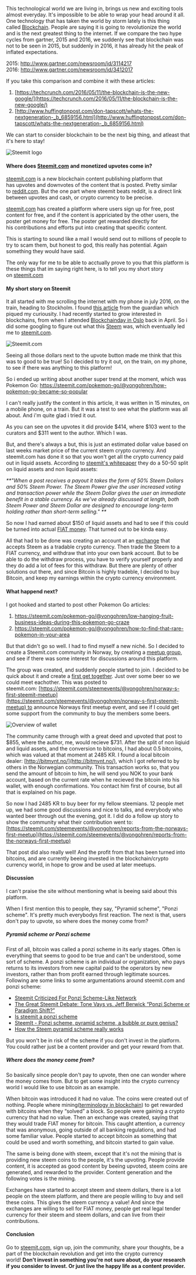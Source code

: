 This technological world we are living in, brings us new and exciting tools almost everyday. It's impossible to be able to wrap your head around it all. One technology that has taken the world by storm lately is this thing called [Blockchain](https://en.wikipedia.org/wiki/Blockchain_(database)). People are saying it is going to revolutionize the world and is the next greatest thing to the internet. If we compare the two hype cycles from gartner, 2015 and 2016, we suddenly see that blockchain was not to be seen in 2015, but suddenly in 2016, it has already hit the peak of inflated expectations.

2015: http://www.gartner.com/newsroom/id/3114217    
2016: http://www.gartner.com/newsroom/id/3412017

If you take this comparison and combine it with these articles:    
1. [https://techcrunch.com/2016/05/11/the-blockchain-is-the-new-google/](https://techcrunch.com/2016/05/11/the-blockchain-is-the-new-google/)    
2. [http://www.huffingtonpost.com/don-tapscott/whats-the-nextgeneration-_b_6859156.html](http://www.huffingtonpost.com/don-tapscott/whats-the-nextgeneration-_b_6859156.html)

We can start to consider blockchain to be the next big thing, and atleast that it's here to stay!

![Steemit logo](https://bekkopen.blob.core.windows.net/attachments/512f687b-3c18-4669-a337-c6b2ecdeeb91)

#### **Where does [Steemit.com](https://steemit.com/) and monetized upvotes come in?**

[steemit.com](https://intern.bekk.no/Open/Post/Edit/steemit.com) is a new blockchain content publishing platform that has upvotes and downvotes of the content that is posted. Pretty similar to [reddit.com](https://www.reddit.com/). But the one part where steemit beats reddit, is a direct link between upvotes and cash, or crypto currency to be precise.

[steemit.com](https://steemit.com/) has created a platform where users sign up for free, post content for free, and if the content is appriciated by the other users, the poster get money for free. The poster get rewarded directly for his contributions and efforts put into creating that specific content.

This is starting to sound like a mail I would send out to millions of people to try to scam them, but honest to god, this really has potential. Again something they would have said.

The only way for me to be able to acctually prove to you that this platform is these things that im saying right here, is to tell you my short story on [steemit.com](https://steemit.com/)

#### **My short story on Steemit**

It all started with me scrolling the internet with my phone in july 2016, on the train, heading to Stockholm. I found [this article](https://www.theguardian.com/technology/2016/jul/12/steem-digital-currency-steemit-value-soars) from the guardian which piqued my curiousity. I had recently started to grow interested in blockchains, from when I attended [Blockchainday in Oslo](http://www.oslotech.no/2016/oslo-blockchain-day/) back in April. So i did some googling to figure out what this [Steem](http://coinmarketcap.com/currencies/steem/) was, which eventually led me to [steemit.com](https://steemit.com/).

![Steemit.com](https://bekkopen.blob.core.windows.net/attachments/d1532b24-18b9-4b76-973f-a408696e376a)

Seeing all those dollars next to the upvote button made me think that this was to good to be true! So I decided to try it out, on the train, on my phone, to see if there was anything to this platform!

So i ended up writing about another super trend at the moment, which was Pokemon Go: https://steemit.com/pokemon-go/@vongohren/how-pokemon-go-became-so-popular

I can't really justify the content in this article, it was written in 15 minutes, on a mobile phone, on a train. But it was a test to see what the platform was all about. And i'm quite glad i tried it out.

As you can see on the upvotes it did provide $414, where $103 went to the curators and $311 went to the author. Which I was.

But, and there's always a but, this is just an estimated dollar value based on last weeks market price of the current steem crypto currency. And steemit.com has done it so that you won't get all the crypto currency paid out in liquid assets. According to [steemit's whitepaper](https://steemit.com/steem/@liondani/steem-whitepaper-download) they do a 50-50 split on liquid assets and non liquid assets:

_**"When a post receives a payout it takes the form of 50% Steem Dollars and 50% Steem Power. The Steem Power give the user increased voting and transaction power while the Steem Dollar gives the user an immediate benefit in a stable currency. As we’ve already discussed at length, both Steem Power and Steem Dollar are designed to encourage long-term holding rather than short-term selling." **_

So now I had earned about $150 of liquid assets and had to see if this could be turned into actual [FIAT money](http://www.investopedia.com/terms/f/fiatmoney.asp). That turned out to be kinda easy.

All that had to be done was creating an account at an [exchange](https://steem.io/#exchanges) that accepts Steem as a tradable crypto currency. Then trade the Steem to a FIAT currency, and withdraw that into your own bank account. But to be able to do the withdraw process, you have to verify yourself properly and they do add a lot of fees for this withdraw. But there are plenty of other solutions out there, and since Bitcoin is highly tradeble, I decided to buy Bitcoin, and keep my earnings within the crypto currency environment.

#### **What happend next?**

I got hooked and started to post other Pokemon Go articles:

1. https://steemit.com/pokemon-go/@vongohren/low-hanging-fruit-business-ideas-during-this-pokemon-go-craze
2. https://steemit.com/pokemon-go/@vongohren/how-to-find-that-rare-pokemon-in-your-area

But that didn't go so well. I had to find myself a new niché. So I decided to create a Steemit.com community in Norway, by creating a [meetup group](https://www.meetup.com/steemitnorway/), and see if there was some interest for discussions around this platform.

The group was created, and suddenly people started to join. I decided to be quick about it and create a [first get together](https://www.meetup.com/steemitnorway/events/233082436/). Just over some beer so we could meet eachother. This was posted to steemit.com: [https://steemit.com/steemevents/@vongohren/norway-s-first-steemit-meetup](https://steemit.com/steemevents/@vongohren/norway-s-first-steemit-meetup) to announce Norways first meetup event, and see if I could get some support from the community to buy the members some beers.

![Overview of wallet](https://bekkopen.blob.core.windows.net/attachments/3bb5470b-5535-4a48-8eef-518e2c0b2f75)

The community came through with a great deed and upvoted that post to $855, where the author, me, would recieve $731. After the split of non liqiuid and liquid assets, and the conversion to bitcoins, I had about 0.5 bitcoins, which was valued at that moment at 2485 KR. I found a local bitcoin dealer: [http://bitmynt.no/](http://bitmynt.no/), which I got referred to by others in the Norwegian community. This transaction works so, that you send the amount of bitcoin to him, he will send you NOK to your bank account, based on the current rate when he recieved the bitcoin into his wallet, with enough confirmations. You contact him first of course, but all that is explained on his page.

So now I had 2485 KR to buy beer for my fellow steemians. 12 people met up, we had some good discussions and nice to talks, and everybody who wanted beer through out the evening, got it. I did do a follow up story to show the community what their contribution went to: [https://steemit.com/steemevents/@vongohren/reports-from-the-norways-first-meetup](https://steemit.com/steemevents/@vongohren/reports-from-the-norways-first-meetup)

That post did also really well! And the profit from that has been turned into bitcoins, and are currently beeing invested in the blockchain/crypto currency world, in hope to grow and be used at later meetups.

#### **Discussion**

I can't praise the site without mentioning what is beeing said about this platform.

When I first mention this to people, they say, "Pyramid scheme", "Ponzi scheme". It's pretty much everybodys first reaction. The next is that, users don't pay to upvote, so where does the money come from?

##### **Pyramid scheme or Ponzi scheme**

First of all, bitcoin was called a ponzi scheme in its early stages. Often is everything that seems to good to be true and can't be understood, some sort of scheme. A ponzi scheme is an individual or organization, who pays returns to its investors from new capital paid to the operators by new investors, rather than from profit earned through legitimate sources. Following are some links to some argumentations around steemit.com and ponzi scheme:

* [Steemit Criticized For Ponzi Scheme-Like Network](http://thebitcoinnews.com/steemit-criticized-for-ponzi-scheme-like-network-2/)
* [The Great Steemit Debate: Tone Vays vs. Jeff Berwick “Ponzi Scheme or Paradigm Shift?”](https://anarchast.liberty.me/the-great-steemit-debate-tone-vays-vs-jeff-berwick-ponzi-scheme-or-paradigm-shift/)
* [Is steemit a ponzi scheme](https://steemit.com/steem/@gavvet/is-steemit-a-ponzi-scheme)
* [SteemIt - Ponzi scheme, pyramid scheme, a bubble or pure genius?](https://steemit.com/steemit/@calamus056/steemit-ponzi-scheme-pyramid-scheme-a-bubble-or-pure-genius)
* [How the Steem pyramid scheme really works](https://steemit.com/steemit/@orly/how-the-steem-pyramid-scheme-really-works)

But you won't be in risk of the scheme if you don't invest in the platform. You could rather just be a content provider and get your reward from that.

##### **Where does the money come from?**

So basically since people don't pay to upvote, then one can wonder where the money comes from. But to get some insight into the crypto currency world I would like to use bitcoin as an example.

When bitcoin was introduced it had no value. The coins were created out of nothing. People where mining([terminology in blockchain](http://www.coindesk.com/information/how-bitcoin-mining-works/)) to get rewarded with bitcoins when they “solved” a block. So people were gaining a crypto currency that had no value. Then an exchange was created, saying that they would trade FIAT money for bitcoin. This caught attention, a currency that was anonymous, going outside of all banking regulations, and had some familiar value. People started to accept bitcoin as something that could be used and worth something, and bitcoin started to gain value.

The same is being done with steem, except that it's not the mining that is providing new steem coins to the people, it's the upvoting. People provide content, it is accepted as good content by beeing upvoted, steem coins are generated, and rewarded to the provider. Content generation and the following votes is the mining.

Exchanges have started to accept steem and steem dollars, there is a lot people on the steem platform, and there are people willing to buy and sell these coins. This gives the steem currency a value! And since the exchanges are willing to sell for FIAT money, people get real legal tender currency for their steem and steem dollars, and can live from their contributions.

#### **Conclusion**

Go to [steemit.com](https://steemit.com/), sign up, join the community, share your thoughts, be a part of the blockchain revolution and get into the crypto currency world! **Don't invest in something you're not sure about, do your research if you consider to invest. Or just live the happy life as a content provider.**
